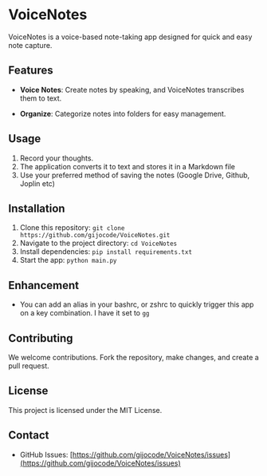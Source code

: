 # VoiceNotes

VoiceNotes is a voice-based note-taking app designed for quick and easy note capture.

## Features

- **Voice Notes**: Create notes by speaking, and VoiceNotes transcribes them to text.

- **Organize**: Categorize notes into folders for easy management.

## Usage

1. Record your thoughts.
2. The application converts it to text and stores it in a Markdown file
3. Use your preferred method of saving the notes (Google Drive, Github, Joplin etc)

## Installation

1. Clone this repository: `git clone https://github.com/gijocode/VoiceNotes.git`
2. Navigate to the project directory: `cd VoiceNotes`
3. Install dependencies: `pip install requirements.txt`
4. Start the app: `python main.py`

## Enhancement

- You can add an alias in your bashrc, or zshrc to quickly trigger this app on a key combination.
  I have it set to `gg`

## Contributing

We welcome contributions. Fork the repository, make changes, and create a pull request.

## License

This project is licensed under the MIT License.

## Contact

- GitHub Issues: [https://github.com/gijocode/VoiceNotes/issues](https://github.com/gijocode/VoiceNotes/issues)
